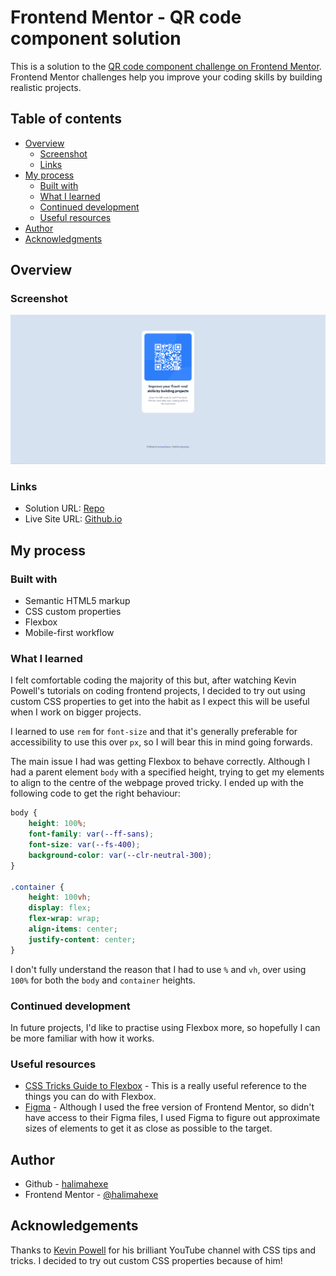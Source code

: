 # Frontend Mentor - QR code component solution

This is a solution to the [QR code component challenge on Frontend Mentor](https://www.frontendmentor.io/challenges/qr-code-component-iux_sIO_H). Frontend Mentor challenges help you improve your coding skills by building realistic projects. 

## Table of contents

- [Overview](#overview)
  - [Screenshot](#screenshot)
  - [Links](#links)
- [My process](#my-process)
  - [Built with](#built-with)
  - [What I learned](#what-i-learned)
  - [Continued development](#continued-development)
  - [Useful resources](#useful-resources)
- [Author](#author)
- [Acknowledgments](#acknowledgments)

## Overview

### Screenshot

![Screenshot of webpage with a card. There is a QR code on a blue background. Below it reads: 'Improve your front-end skills by building projects', 'Scan the QR code to visit Frontend Mentor and take your coding skills to the next level'](images\Screenshot.png)

### Links

- Solution URL: [Repo](https://github.com/halimahexe/QR-Code)
- Live Site URL: [Github.io](https://halimahexe.github.io/QR-Code)

## My process

### Built with

- Semantic HTML5 markup
- CSS custom properties
- Flexbox
- Mobile-first workflow

### What I learned

I felt comfortable coding the majority of this but, after watching Kevin Powell's tutorials on coding frontend projects, I decided to try out using custom CSS properties to get into the habit as I expect this will be useful when I work on bigger projects.

I learned to use `rem` for `font-size` and that it's generally preferable for accessibility to use this over `px`, so I will bear this in mind going forwards.

The main issue I had was getting Flexbox to behave correctly. Although I had a parent element `body` with a specified height, trying to get my elements to align to the centre of the webpage proved tricky. I ended up with the following code to get the right behaviour:

```css
body {
    height: 100%;
    font-family: var(--ff-sans);
    font-size: var(--fs-400);
    background-color: var(--clr-neutral-300);
}

.container {
    height: 100vh;
    display: flex;
    flex-wrap: wrap;
    align-items: center;
    justify-content: center;
}
```
I don't fully understand the reason that I had  to use `%` and `vh`, over using `100%` for both the `body` and `container` heights.

### Continued development

In future projects, I'd like to practise using Flexbox more, so hopefully I can be more familiar with how it works.

### Useful resources

- [CSS Tricks Guide to Flexbox](https://css-tricks.com/snippets/css/a-guide-to-flexbox/) - This is a really useful reference to the things you can do with Flexbox.
- [Figma](https://www.figma.com) - Although I used the free version of Frontend Mentor, so didn't have access to their Figma files, I used Figma to figure out approximate sizes of elements to get it as close as possible to the target.

## Author

- Github - [halimahexe](https://www.github.com/halimahexe)
- Frontend Mentor - [@halimahexe](https://www.frontendmentor.io/profile/halimahexe)

## Acknowledgements

Thanks to [Kevin Powell](https://www.youtube.com/@KevinPowell) for his brilliant YouTube channel with CSS tips and tricks. I decided to try out custom CSS properties because of him!